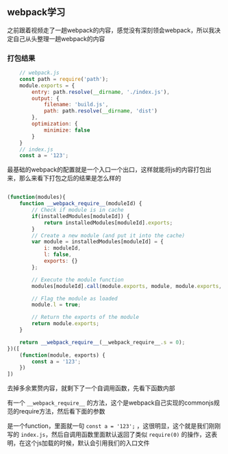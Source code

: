 ## webpack学习

之前跟着视频走了一趟webpack的内容，感觉没有深刻领会webpack，所以我决定自己从头整理一趟webpack的内容

### 打包结果

``` javascript
    // webpack.js
    const path = require('path');
    module.exports = {
        entry: path.resolve(__dirname, './index.js'),
        output: {
            filename: 'build.js',
            path: path.resolve(__dirname, 'dist')
        },
        optimization: {
            minimize: false
        }
    }
    // index.js
    const a = '123';

```

最基础的webpack的配置就是一个入口一个出口，这样就能将js的内容打包出来，那么来看下打包之后的结果是怎么样的

``` javascript

(function(modules){
    function __webpack_require__(moduleId) {
        // Check if module is in cache
        if(installedModules[moduleId]) {
            return installedModules[moduleId].exports;
        }
        // Create a new module (and put it into the cache)
        var module = installedModules[moduleId] = {
            i: moduleId,
            l: false,
            exports: {}
        };

        // Execute the module function
        modules[moduleId].call(module.exports, module, module.exports, __webpack_require__);

        // Flag the module as loaded
        module.l = true;

        // Return the exports of the module
        return module.exports;
    }

    return __webpack_require__(__webpack_require__.s = 0);
})([
    (function(module, exports) {
        const a = '123';
    })
])

```

去掉多余累赘内容，就剩下了一个自调用函数，先看下函数内部

有一个 `__webpack_require__` 的方法，这个是webpack自己实现的commonjs规范的require方法，然后看下面的参数

是一个function，里面就一句 `const a = '123';` ，这很明显，这个就是我们刚刚写的 `index.js`，然后自调用函数里面默认返回了类似 `require(0)` 的操作，这表明，在这个js加载的时候，默认会引用我们的入口文件
